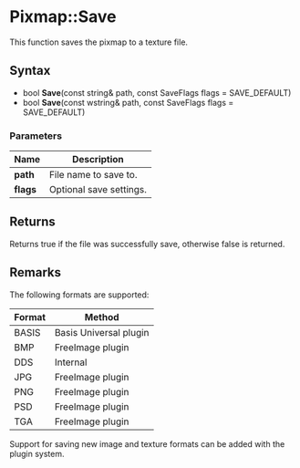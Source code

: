 # Pixmap::Save #
This function saves the pixmap to a texture file.

## Syntax ##
- bool **Save**(const string& path, const SaveFlags flags = SAVE_DEFAULT)
- bool **Save**(const wstring& path, const SaveFlags flags = SAVE_DEFAULT)

### Parameters ###

| Name | Description |
| --| --|
| **path** | File name to save to. |
| **flags** | Optional save settings. |

## Returns ##
Returns true if the file was successfully save, otherwise false is returned.

## Remarks ##

The following formats are supported:

| Format | Method |
|--|--|
| BASIS | Basis Universal plugin |
| BMP | FreeImage plugin |
| DDS | Internal |
| JPG | FreeImage plugin |
| PNG | FreeImage plugin |
| PSD | FreeImage plugin |
| TGA | FreeImage plugin |

Support for saving new image and texture formats can be added with the plugin system.
